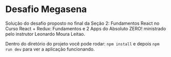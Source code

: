 # Desafio Megasena

Solução do desafio proposto no final da Seção 2: Fundamentos React no Curso React + Redux: Fundamentos e 2 Apps do Absoluto ZERO! ministrado pelo instrutor Leonardo Moura Leitao.

Dentro do diretório do projeto você pode rodar: `npm install` e depois `npm run dev` para ver a aplicação funcionando.
